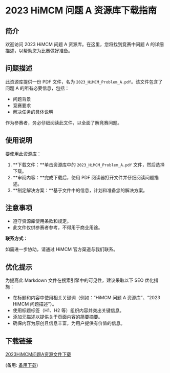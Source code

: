 # 2023 HiMCM 问题 A 资源库下载指南

## 简介

欢迎访问 2023 HiMCM 问题 A 资源库。在这里，您将找到竞赛中问题 A 的详细描述，以帮助您为比赛做好准备。

## 问题描述

此资源库提供一份 PDF 文件，名为 `2023_HiMCM_Problem_A.pdf`。该文件包含了问题 A 的所有必要信息，包括：

* 问题背景
* 竞赛要求
* 解决任务的具体说明

作为参赛者，务必仔细阅读此文件，以全面了解竞赛问题。

## 使用说明

要使用此资源库：

1. **下载文件：**单击资源库中的 `2023_HiMCM_Problem_A.pdf` 文件，然后选择下载。
2. **审阅内容：**完成下载后，使用 PDF 阅读器打开文件并仔细阅读问题描述。
3. **制定解决方案：**基于文件中的信息，计划和准备您的解决方案。

## 注意事项

* 遵守资源库使用条款和规定。
* 此文件仅供参赛者参考，不得用于商业用途。

**联系方式：**

如需进一步协助，请通过 HiMCM 官方渠道与我们联系。

## 优化提示

为提高此 Markdown 文件在搜索引擎中的可见性，建议采取以下 SEO 优化措施：

* 在标题和内容中使用相关关键词（例如：“HiMCM 问题 A 资源库”、“2023 HiMCM 问题描述”）。
* 使用标题标签（H1、H2 等）组织内容并突出关键信息。
* 添加元描述以提供关于页面内容的简要摘要。
* 确保内容为原创且信息丰富，为用户提供有价值的信息。

## 下载链接
[2023HiMCM问题A资源文件下载](https://pan.quark.cn/s/de6a5fa9dada) 

(备用: [备用下载](https://pan.baidu.com/s/1gBRRcWk9nJ5iqzhHZ22nyg?pwd=1234))

